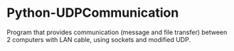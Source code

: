 # Python-UDPCommunication
Program that provides communication (message and file transfer) between 2 computers with LAN cable, using sockets and modified UDP.
